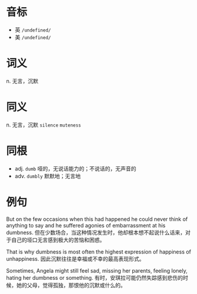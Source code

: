 # 音标

- 英 `/undefined/`
- 美 `/undefined/`

# 词义

n. 无言，沉默


# 同义

n. 无言，沉默
`silence` `muteness`

# 同根

- adj. `dumb` 哑的，无说话能力的；不说话的，无声音的
- adv. `dumbly` 默默地；无言地

# 例句

But on the few occasions when this had happened he could never think of anything to say and he suffered agonies of embarrassment at his dumbness.
但在少数场合，当这种情况发生时，他却根本想不起说什么话来，对于自己的垭口无言感到极大的苦恼和困惑。

That is why dumbness is most often the highest expression of happiness of unhappiness.
因此沉默往往是幸福或不幸的最高表现形式。

Sometimes, Angela might still feel sad, missing her parents, feeling lonely, hating her dumbness or something.
有时，安琪拉可能仍然失踪感到悲伤的时候，她的父母，觉得孤独，那恨他的沉默或什么的。



